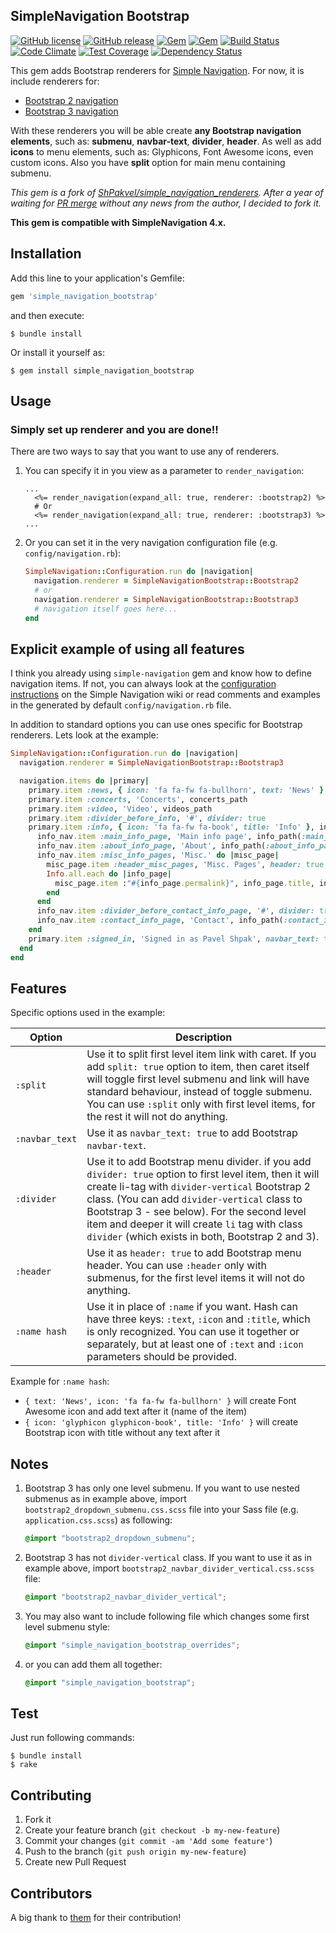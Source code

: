 ## SimpleNavigation Bootstrap

[![GitHub license](https://img.shields.io/github/license/jbox-web/simple_navigation_bootstrap.svg)](https://github.com/jbox-web/simple_navigation_bootstrap/blob/master/LICENSE)
[![GitHub release](https://img.shields.io/github/release/jbox-web/simple_navigation_bootstrap.svg)](https://github.com/jbox-web/simple_navigation_bootstrap/releases/latest)
[![Gem](https://img.shields.io/gem/v/simple_navigation_bootstrap.svg)](https://rubygems.org/gems/simple_navigation_bootstrap/versions/1.0.1)
[![Gem](https://img.shields.io/gem/dtv/simple_navigation_bootstrap.svg)](https://rubygems.org/gems/simple_navigation_bootstrap/versions/1.0.1)
[![Build Status](https://travis-ci.org/jbox-web/simple_navigation_bootstrap.svg?branch=master)](https://travis-ci.org/jbox-web/simple_navigation_bootstrap)
[![Code Climate](https://codeclimate.com/github/jbox-web/simple_navigation_bootstrap/badges/gpa.svg)](https://codeclimate.com/github/jbox-web/simple_navigation_bootstrap)
[![Test Coverage](https://codeclimate.com/github/jbox-web/simple_navigation_bootstrap/badges/coverage.svg)](https://codeclimate.com/github/jbox-web/simple_navigation_bootstrap/coverage)
[![Dependency Status](https://gemnasium.com/badges/github.com/jbox-web/simple_navigation_bootstrap.svg)](https://gemnasium.com/github.com/jbox-web/simple_navigation_bootstrap)

This gem adds Bootstrap renderers for [Simple Navigation](https://github.com/codeplant/simple-navigation). For now, it is include renderers for:

* [Bootstrap 2 navigation](http://getbootstrap.com/2.3.2/components.html#navbar)
* [Bootstrap 3 navigation](http://getbootstrap.com/components/#navbar)

With these renderers you will be able create **any Bootstrap navigation elements**, such as: **submenu**, **navbar-text**, **divider**, **header**.
As well as add **icons** to menu elements, such as: Glyphicons, Font Awesome icons, even custom icons. Also you have **split** option for main menu containing submenu.

*This gem is a fork of [ShPakvel/simple\_navigation\_renderers](https://github.com/ShPakvel/simple_navigation_renderers).*
*After a year of waiting for [PR merge](https://github.com/ShPakvel/simple_navigation_renderers/pull/14) without any news from the author, I decided to fork it.*

**This gem is compatible with SimpleNavigation 4.x.**

## Installation

Add this line to your application's Gemfile:

```ruby
gem 'simple_navigation_bootstrap'
```

and then execute:

```console
$ bundle install
```

Or install it yourself as:

```console
$ gem install simple_navigation_bootstrap
```

## Usage

### Simply set up renderer and you are done!!

There are two ways to say that you want to use any of renderers.

1. You can specify it in you view as a parameter to `render_navigation`:

    ```erb
    ...
      <%= render_navigation(expand_all: true, renderer: :bootstrap2) %>
      # Or
      <%= render_navigation(expand_all: true, renderer: :bootstrap3) %>
    ...
    ```

2. Or you can set it in the very navigation configuration file (e.g. `config/navigation.rb`):

    ```ruby
    SimpleNavigation::Configuration.run do |navigation|
      navigation.renderer = SimpleNavigationBootstrap::Bootstrap2
      # or
      navigation.renderer = SimpleNavigationBootstrap::Bootstrap3
      # navigation itself goes here...
    end
    ```

## Explicit example of using all features

I think you already using `simple-navigation` gem and know how to define navigation items.
If not, you can always look at the [configuration instructions](https://github.com/andi/simple-navigation/wiki/Configuration) on the Simple Navigation wiki or read comments and examples in the generated by default `config/navigation.rb` file.

In addition to standard options you can use ones specific for Bootstrap renderers.
Lets look at the example:

```ruby
SimpleNavigation::Configuration.run do |navigation|
  navigation.renderer = SimpleNavigationBootstrap::Bootstrap3

  navigation.items do |primary|
    primary.item :news, { icon: 'fa fa-fw fa-bullhorn', text: 'News' }, news_index_path
    primary.item :concerts, 'Concerts', concerts_path
    primary.item :video, 'Video', videos_path
    primary.item :divider_before_info, '#', divider: true
    primary.item :info, { icon: 'fa fa-fw fa-book', title: 'Info' }, info_index_path, split: true do |info_nav|
      info_nav.item :main_info_page, 'Main info page', info_path(:main_info_page)
      info_nav.item :about_info_page, 'About', info_path(:about_info_page)
      info_nav.item :misc_info_pages, 'Misc.' do |misc_page|
        misc_page.item :header_misc_pages, 'Misc. Pages', header: true
        Info.all.each do |info_page|
          misc_page.item :"#{info_page.permalink}", info_page.title, info_path(info_page)
        end
      end
      info_nav.item :divider_before_contact_info_page, '#', divider: true
      info_nav.item :contact_info_page, 'Contact', info_path(:contact_info_page)
    end
    primary.item :signed_in, 'Signed in as Pavel Shpak', navbar_text: true
  end
end
```

## Features

Specific options used in the example:

|    Option     | Description
|---------------|--------------
|`:split`       | Use it to split first level item link with caret. If you add `split: true` option to item, then caret itself will toggle first level submenu and link will have standard behaviour, instead of toggle submenu. You can use `:split` only with first level items, for the rest it will not do anything.
|`:navbar_text` | Use it as `navbar_text: true` to add Bootstrap `navbar-text`.
|`:divider`     | Use it to add Bootstrap menu divider. if you add `divider: true` option to first level item, then it will create li-tag with `divider-vertical` Bootstrap 2 class. (You can add `divider-vertical` class to Bootstrap 3 - see below). For the second level item and deeper it will create `li` tag with class `divider` (which exists in both, Bootstrap 2 and 3).
|`:header`      | Use it as `header: true` to add Bootstrap menu header. You can use `:header` only with submenus, for the first level items it will not do anything.
|`:name hash`   | Use it in place of `:name` if you want. Hash can have three keys: `:text`, `:icon` and `:title`, which is only recognized. You can use it together or separately, but at least one of `:text` and `:icon` parameters should be provided.

Example for `:name hash`:

* `{ text: 'News', icon: 'fa fa-fw fa-bullhorn' }` will create Font Awesome icon and add text after it (name of the item)
* `{ icon: 'glyphicon glyphicon-book', title: 'Info' }` will create Bootstrap icon with title without any text after it

## Notes

1. Bootstrap 3 has only one level submenu. If you want to use nested submenus as in example above, import `bootstrap2_dropdown_submenu.css.scss` file into your Sass file (e.g. `application.css.scss`) as following:

    ```scss
    @import "bootstrap2_dropdown_submenu";
    ```

2. Bootstrap 3 has not `divider-vertical` class. If you want to use it as in example above, import `bootstrap2_navbar_divider_vertical.css.scss` file:

    ```scss
    @import "bootstrap2_navbar_divider_vertical";
    ```

3. You may also want to include following file which changes some first level submenu style:

    ```scss
    @import "simple_navigation_bootstrap_overrides";
    ```

4. or you can add them all together:

    ```scss
    @import "simple_navigation_bootstrap";
    ```

## Test

Just run following commands:

```console
$ bundle install
$ rake
```


## Contributing

1. Fork it
2. Create your feature branch (`git checkout -b my-new-feature`)
3. Commit your changes (`git commit -am 'Add some feature'`)
4. Push to the branch (`git push origin my-new-feature`)
5. Create new Pull Request


## Contributors

A big thank to [them](https://github.com/jbox-web/simple_navigation_bootstrap/blob/master/AUTHORS) for their contribution!
